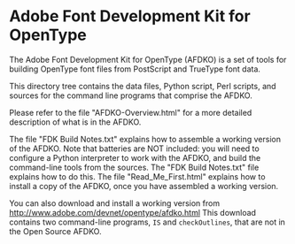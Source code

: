 Adobe Font Development Kit for OpenType
=======================================

The Adobe Font Development Kit for OpenType (AFDKO) is a set of tools for building OpenType font files from PostScript and TrueType font data.

This directory tree contains the data files, Python script, Perl scripts, and sources for the command line programs that comprise the AFDKO.

Please refer to the file "AFDKO-Overview.html" for a more detailed description of what is in the AFDKO.

The file "FDK Build Notes.txt" explains how to assemble a working version of the AFDKO.
Note that batteries are NOT included: you will need to configure a Python interpreter to work with the AFDKO, and build the command-line tools from the sources.
The "FDK Build Notes.txt" file explains how to do this.
The file "Read_Me_First.html" explains how to install a copy of the AFDKO, once you have assembled a working version.

You can also download and install a working version from <http://www.adobe.com/devnet/opentype/afdko.html>
This download contains two command-line programs, `IS` and `checkOutlines`, that are not in the Open Source AFDKO.
